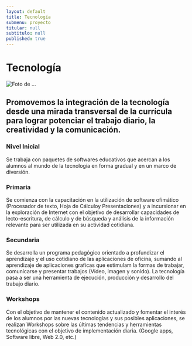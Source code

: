 ```yaml
---
layout: default
title: Tecnología
submenu: proyecto
titular: null
subtitulo: null
published: true
---
```


# Tecnología

![Foto de ...](http://placeimg.com/720/200/nature)

## Promovemos la integración de la tecnología desde una mirada transversal de la currícula para lograr potenciar el trabajo diario, la creatividad y la comunicación. 

### Nivel Inicial
Se trabaja con paquetes de softwares educativos que acercan a los alumnos al mundo de la tecnología en forma gradual y en un marco de diversión. 

### Primaria
Se comienza con la capacitación en la utilización  de software ofimático (Procesador de texto, Hoja de Cálculoy  Presentaciones) y  a incursionar en la exploración de Internet con el objetivo de desarrollar capacidades de lecto-escritura, de cálculo y de búsqueda y  análisis de la información relevante para ser utilizada en su actividad cotidiana.  

### Secundaria
Se desarrolla un programa pedagógico orientado a profundizar el aprendizaje y el uso cotidiano de las aplicaciones de oficina, sumando al aprendizaje de aplicaciones graficas que estimulam la formas de trabajar, comunicarse y presentar trabajos (Video, imagen y sonido). La tecnología pasa a ser una herramienta de ejecución, producción y desarrollo del trabajo diario.


### Workshops
Con el objetivo de mantener el contenido actualizado y fomentar el interés de los alumnos por las nuevas tecnologías y sus posibles aplicaciones, se realizan Workshops sobre las últimas tendencias y herramientas tecnológicas con el objetivo de implementación diaria. (Google apps, Software libre, Web 2.0, etc.)


